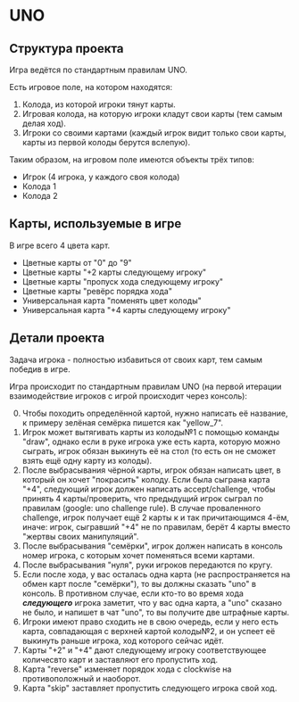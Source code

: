 
# UNO

## Структура проекта

Игра ведётся по стандартным правилам UNO.

Есть игровое поле, на котором находятся:
 
1) Колода, из которой игроки тянут карты. 
2) Игровая колода, на которую игроки кладут свои карты (тем самым делая ход).
3) Игроки со своими картами (каждый игрок видит только свои карты, карты из первой колоды берутся вслепую). 



Таким образом, на игровом поле имеются объекты трёх типов:

- Игрок (4 игрока, у каждого своя колода)
- Колода 1
- Колода 2

## Карты, используемые в игре

В игре всего 4 цвета карт.

- Цветные карты от "0" до "9"
- Цветные карты "+2 карты следующему игроку"
- Цветные карты "пропуск хода следующему игроку"
- Цветные карты "ревёрс порядка хода"
- Универсальная карта "поменять цвет колоды"
- Универсальная карта "+4 карты следующему игроку"

## Детали проекта

Задача игрока - полностью избавиться от своих карт, тем самым победив в игре.

Игра происходит по стандартным правилам UNO (на первой итерации взаимодействие игроков с игрой происходит через консоль):

0) Чтобы походить определённой картой, нужно написать её название, к примеру зелёная семёрка пишется как "yellow_7".
1) Игрок может вытягивать карты из колоды№1 с помощью команды "draw", однако если в руке игрока уже есть карта, которую можно сыграть, игрок обязан выкинуть её на стол (то есть он не сможет взять ещё одну карту из колоды).
2) После выбрасывания чёрной карты, игрок обязан написать цвет, в который он хочет "покрасить" колоду. Если была сыграна карта "+4", следующий игрок должен написать accept/challenge, чтобы принять 4 карты/проверить, что предыдущий игрок сыграл по правилам (google: uno challenge rule). В случае проваленного challenge, игрок получает ещё 2 карты к и так причитающимся 4-ём, иначе: игрок, сыгравший "+4" не по правилам, берёт 4 карты вместо "жертвы своих манипуляций".
3) После выбрасывания "семёрки", игрок должен написать в консоль номер игрока, с которым хочет поменяться всеми картами.
4) После выбрасывания "нуля", руки игроков передаются по кругу.
5) Если после хода, у вас осталась одна карта (не распространяется на обмен карт после "семёрки"), то вы должны сказать "uno" в консоль. В противном случае, если кто-то во время хода ***следующего*** игрока заметит, что у вас одна карта, а "uno" сказано не было, и напишет в чат "uno", то вы получите две штрафные карты.
6) Игроки имеют право сходить не в свою очередь, если у него есть карта, совпадающая с верхней картой колоды№2, и он успеет её выкинуть раньше игрока, ход которого сейчас идёт.
7) Карты "+2" и "+4" дают следующему игроку соответствующее количесвто карт и заставляют его пропустить ход.
8) Карта "reverse" изменяет порядок хода с clockwise на противоположный и наоборот.
9) Карта "skip" заставляет пропустить следующего игрока свой ход.
